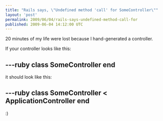 ```yaml
---
title: "Rails says, \"Undefined method 'call' for SomeController\""
layout: 'post'
permalink: 2009/06/04/rails-says-undefined-method-call-for
published: 2009-06-04 14:12:00 UTC
---
```

20 minutes of my life were lost because I hand-generated a controller.

If your controller looks like this:

---ruby
class SomeController
end
---

it should look like this:

---ruby
class SomeController &lt; ApplicationController
end
---

:)
